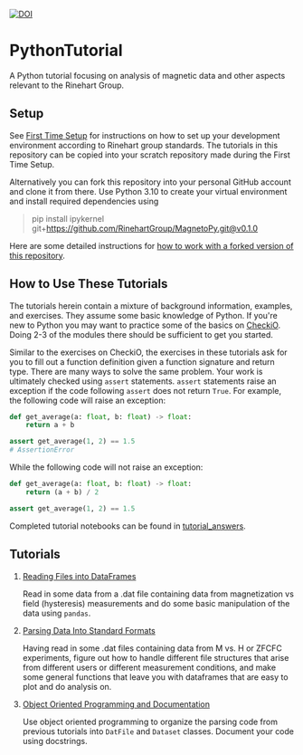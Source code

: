 [![DOI](https://zenodo.org/badge/644101665.svg)](https://zenodo.org/badge/latestdoi/644101665)

# PythonTutorial

A Python tutorial focusing on analysis of magnetic data and other aspects relevant to the Rinehart Group.

## Setup

See [First Time Setup](docs/first_time_setup.md) for instructions on how to set up your development environment according to Rinehart group standards. The tutorials in this repository can be copied into your scratch repository made during the First Time Setup.

Alternatively you can fork this repository into your personal GitHub account and clone it from there. Use Python 3.10 to create your virtual environment and install required dependencies using

> pip install ipykernel git+https://github.com/RinehartGroup/MagnetoPy.git@v0.1.0

Here are some detailed instructions for [how to work with a forked version of this repository](docs/how_to_fork_this_repository.md).

## How to Use These Tutorials

The tutorials herein contain a mixture of background information, examples, and exercises. They assume some basic knowledge of Python. If you're new to Python you may want to practice some of the basics on [CheckiO](https://py.checkio.org/). Doing 2-3 of the modules there should be sufficient to get you started.

Similar to the exercises on CheckiO, the exercises in these tutorials ask for you to fill out a function definition given a function signature and return type. There are many ways to solve the same problem. Your work is ultimately checked using `assert` statements. `assert` statements raise an exception if the code following `assert` does not return `True`. For example, the following code will raise an exception:

```python
def get_average(a: float, b: float) -> float:
    return a + b

assert get_average(1, 2) == 1.5
# AssertionError
```

While the following code will not raise an exception:

```python
def get_average(a: float, b: float) -> float:
    return (a + b) / 2

assert get_average(1, 2) == 1.5
```

Completed tutorial notebooks can be found in [tutorial_answers](tutorial_answers).

## Tutorials

1. [Reading Files into DataFrames](tutorial/01_reading_files.ipynb)

   Read in some data from a .dat file containing data from magnetization vs field (hysteresis) measurements and do some basic manipulation of the data using `pandas`.

2. [Parsing Data Into Standard Formats](tutorial/02_parsing.ipynb)

   Having read in some .dat files containing data from M vs. H or ZFCFC experiments, figure out how to handle different file structures that arise from different users or different measurement conditions, and make some general functions that leave you with dataframes that are easy to plot and do analysis on.

3. [Object Oriented Programming and Documentation](tutorial/03_object_oriented_programming.ipynb)

   Use object oriented programming to organize the parsing code from previous tutorials into `DatFile` and `Dataset` classes. Document your code using docstrings.
